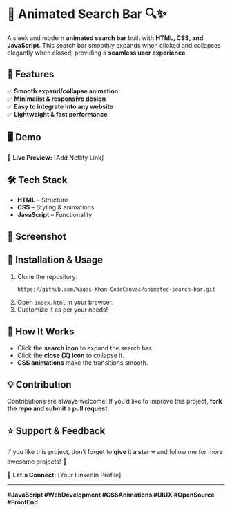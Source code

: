 # 🚀 Animated Search Bar 🔍✨

A sleek and modern **animated search bar** built with **HTML, CSS, and JavaScript**. This search bar smoothly expands when clicked and collapses elegantly when closed, providing a **seamless user experience**.

## 🎨 Features

✅ **Smooth expand/collapse animation**\
✅ **Minimalist & responsive design**\
✅ **Easy to integrate into any website**\
✅ **Lightweight & fast performance**

## 🖥️ Demo

🔗 **Live Preview:** [Add Netlify Link]

## 🛠️ Tech Stack

- **HTML** – Structure
- **CSS** – Styling & animations
- **JavaScript** – Functionality

## 📸 Screenshot



## 🚀 Installation & Usage

1. Clone the repository:
   ```bash
   https://github.com/Waqas-Khan-CodeCanvas/animated-search-bar.git  
   ```
2. Open `index.html` in your browser.
3. Customize it as per your needs!

## 📝 How It Works

- Click the **search icon** to expand the search bar.
- Click the **close (X) icon** to collapse it.
- **CSS animations** make the transitions smooth.

## 💡 Contribution

Contributions are always welcome! If you’d like to improve this project, **fork the repo and submit a pull request**.

## ⭐ Support & Feedback

If you like this project, don’t forget to **give it a star ⭐** and follow me for more awesome projects! 🚀

📩 **Let's Connect:** [Your LinkedIn Profile]

---

**#JavaScript #WebDevelopment #CSSAnimations #UIUX #OpenSource #FrontEnd**

